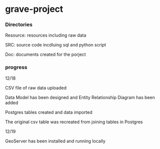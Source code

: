 # grave-project

### Directories
Resource: resources including raw data

SRC: source code incdluing sql and python script

Doc: documents created for the porject

### progress
12/18

CSV file of raw data uploaded

Data Model has been designed and Entity Relationship Diagram has been added

Postgres tables created and data imported

The original csv table was recreated from joining tables in Postgres

12/19

GeoServer has been installed and running locally

